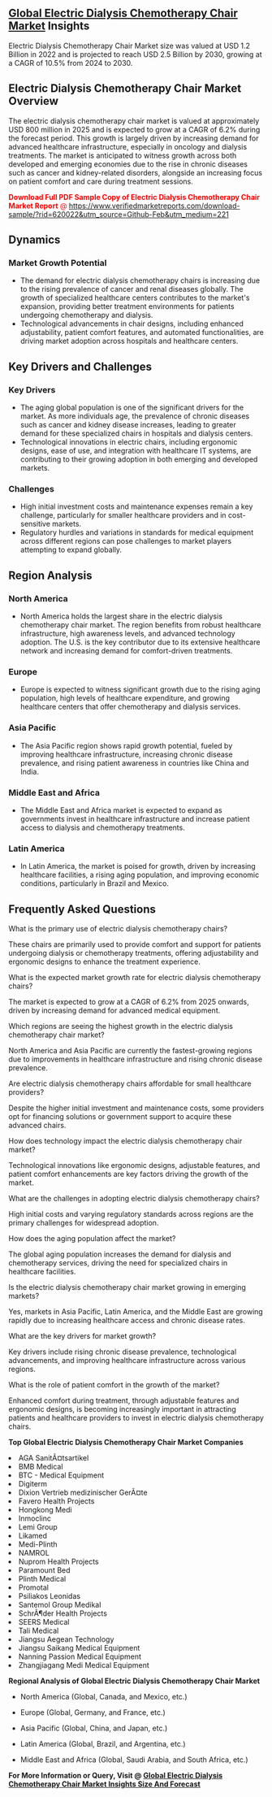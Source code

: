 <h2><a href="https://www.verifiedmarketreports.com/download-sample/?rid=620022&amp;utm_source=Github&amp;utm_medium=221" target="_blank">Global Electric Dialysis Chemotherapy Chair Market</a> Insights</h2><p>Electric Dialysis Chemotherapy Chair Market size was valued at USD 1.2 Billion in 2022 and is projected to reach USD 2.5 Billion by 2030, growing at a CAGR of 10.5% from 2024 to 2030.</p><p> <h2>Electric Dialysis Chemotherapy Chair Market Overview</h2> <p>The electric dialysis chemotherapy chair market is valued at approximately USD 800 million in 2025 and is expected to grow at a CAGR of 6.2% during the forecast period. This growth is largely driven by increasing demand for advanced healthcare infrastructure, especially in oncology and dialysis treatments. The market is anticipated to witness growth across both developed and emerging economies due to the rise in chronic diseases such as cancer and kidney-related disorders, alongside an increasing focus on patient comfort and care during treatment sessions.</p> <p><p><span class=""><span style="color: #ff0000;"><strong>Download Full PDF Sample Copy of Electric Dialysis Chemotherapy Chair Market Report</strong> @ </span><a href="https://www.verifiedmarketreports.com/download-sample/?rid=620022&amp;utm_source=Github-Feb&amp;utm_medium=221" target="_blank">https://www.verifiedmarketreports.com/download-sample/?rid=620022&amp;utm_source=Github-Feb&amp;utm_medium=221</a></span></p></p> <h2>Dynamics</h2> <h3>Market Growth Potential</h3> <ul> <li>The demand for electric dialysis chemotherapy chairs is increasing due to the rising prevalence of cancer and renal diseases globally. The growth of specialized healthcare centers contributes to the market's expansion, providing better treatment environments for patients undergoing chemotherapy and dialysis.</li> <li>Technological advancements in chair designs, including enhanced adjustability, patient comfort features, and automated functionalities, are driving market adoption across hospitals and healthcare centers.</li> </ul> <h2>Key Drivers and Challenges</h2> <h3>Key Drivers</h3> <ul> <li>The aging global population is one of the significant drivers for the market. As more individuals age, the prevalence of chronic diseases such as cancer and kidney disease increases, leading to greater demand for these specialized chairs in hospitals and dialysis centers.</li> <li>Technological innovations in electric chairs, including ergonomic designs, ease of use, and integration with healthcare IT systems, are contributing to their growing adoption in both emerging and developed markets.</li> </ul> <h3>Challenges</h3> <ul> <li>High initial investment costs and maintenance expenses remain a key challenge, particularly for smaller healthcare providers and in cost-sensitive markets.</li> <li>Regulatory hurdles and variations in standards for medical equipment across different regions can pose challenges to market players attempting to expand globally.</li> </ul> <h2>Region Analysis</h2> <h3>North America</h3> <ul> <li>North America holds the largest share in the electric dialysis chemotherapy chair market. The region benefits from robust healthcare infrastructure, high awareness levels, and advanced technology adoption. The U.S. is the key contributor due to its extensive healthcare network and increasing demand for comfort-driven treatments.</li> </ul> <h3>Europe</h3> <ul> <li>Europe is expected to witness significant growth due to the rising aging population, high levels of healthcare expenditure, and growing healthcare centers that offer chemotherapy and dialysis services.</li> </ul> <h3>Asia Pacific</h3> <ul> <li>The Asia Pacific region shows rapid growth potential, fueled by improving healthcare infrastructure, increasing chronic disease prevalence, and rising patient awareness in countries like China and India.</li> </ul> <h3>Middle East and Africa</h3> <ul> <li>The Middle East and Africa market is expected to expand as governments invest in healthcare infrastructure and increase patient access to dialysis and chemotherapy treatments.</li> </ul> <h3>Latin America</h3> <ul> <li>In Latin America, the market is poised for growth, driven by increasing healthcare facilities, a rising aging population, and improving economic conditions, particularly in Brazil and Mexico.</li> </ul> <h2>Frequently Asked Questions</h2> <p>What is the primary use of electric dialysis chemotherapy chairs?</p> <p>These chairs are primarily used to provide comfort and support for patients undergoing dialysis or chemotherapy treatments, offering adjustability and ergonomic designs to enhance the treatment experience.</p> <p>What is the expected market growth rate for electric dialysis chemotherapy chairs?</p> <p>The market is expected to grow at a CAGR of 6.2% from 2025 onwards, driven by increasing demand for advanced medical equipment.</p> <p>Which regions are seeing the highest growth in the electric dialysis chemotherapy chair market?</p> <p>North America and Asia Pacific are currently the fastest-growing regions due to improvements in healthcare infrastructure and rising chronic disease prevalence.</p> <p>Are electric dialysis chemotherapy chairs affordable for small healthcare providers?</p> <p>Despite the higher initial investment and maintenance costs, some providers opt for financing solutions or government support to acquire these advanced chairs.</p> <p>How does technology impact the electric dialysis chemotherapy chair market?</p> <p>Technological innovations like ergonomic designs, adjustable features, and patient comfort enhancements are key factors driving the growth of the market.</p> <p>What are the challenges in adopting electric dialysis chemotherapy chairs?</p> <p>High initial costs and varying regulatory standards across regions are the primary challenges for widespread adoption.</p> <p>How does the aging population affect the market?</p> <p>The global aging population increases the demand for dialysis and chemotherapy services, driving the need for specialized chairs in healthcare facilities.</p> <p>Is the electric dialysis chemotherapy chair market growing in emerging markets?</p> <p>Yes, markets in Asia Pacific, Latin America, and the Middle East are growing rapidly due to increasing healthcare access and chronic disease rates.</p> <p>What are the key drivers for market growth?</p> <p>Key drivers include rising chronic disease prevalence, technological advancements, and improving healthcare infrastructure across various regions.</p> <p>What is the role of patient comfort in the growth of the market?</p> <p>Enhanced comfort during treatment, through adjustable features and ergonomic designs, is becoming increasingly important in attracting patients and healthcare providers to invest in electric dialysis chemotherapy chairs.</p> </p><p><strong>Top Global Electric Dialysis Chemotherapy Chair Market Companies</strong></p><div data-test-id=""><p><li>AGA SanitÃ¤tsartikel</li><li> BMB Medical</li><li> BTC - Medical Equipment</li><li> Digiterm</li><li> Dixion Vertrieb medizinischer GerÃ¤te</li><li> Favero Health Projects</li><li> Hongkong Medi</li><li> Inmoclinc</li><li> Lemi Group</li><li> Likamed</li><li> Medi-Plinth</li><li> NAMROL</li><li> Nuprom Health Projects</li><li> Paramount Bed</li><li> Plinth Medical</li><li> Promotal</li><li> Psiliakos Leonidas</li><li> Santemol Group Medikal</li><li> SchrÃ¶der Health Projects</li><li> SEERS Medical</li><li> Tali Medical</li><li> Jiangsu Aegean Technology</li><li> Jiangsu Saikang Medical Equipment</li><li> Nanning Passion Medical Equipment</li><li> Zhangjiagang Medi Medical Equipment</li></p><div><strong>Regional Analysis of&nbsp;Global Electric Dialysis Chemotherapy Chair Market</strong></div><ul><li dir="ltr"><p dir="ltr">North America&nbsp;(Global, Canada, and Mexico, etc.)</p></li><li dir="ltr"><p dir="ltr">Europe (Global, Germany, and France, etc.)</p></li><li dir="ltr"><p dir="ltr">Asia Pacific&nbsp;(Global, China, and Japan, etc.)</p></li><li dir="ltr"><p dir="ltr">Latin America&nbsp;(Global, Brazil, and Argentina, etc.)</p></li><li dir="ltr">Middle East and Africa&nbsp;(Global, Saudi Arabia, and South Africa, etc.)</li></ul><p><strong>For More Information or Query, Visit @&nbsp;</strong><strong><a href="https://www.verifiedmarketreports.com/product/electric-dialysis-chemotherapy-chair-market/?utm_source=Github&amp;utm_medium=221" target="_blank">Global Electric Dialysis Chemotherapy Chair Market Insights Size And Forecast</a></strong></p></div>
